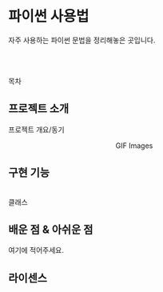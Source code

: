 # 파이썬 사용법
자주 사용하는 파이썬 문법을 정리해놓은 곳입니다.
<p align="center">
  <br>
  
  <br>
</p>

목차

## 프로젝트 소개

<p align="justify">
프로젝트 개요/동기
</p>

<p align="center">
GIF Images
</p>

## 구현 기능
<!-- 목차를 생성 -->


<br>
클래스


## 배운 점 & 아쉬운 점

<p align="justify">
여기에 적어주세요.
</p>

## 라이센스

<!-- Stack Icon Refernces -->